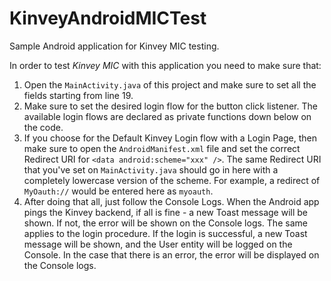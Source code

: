 # KinveyAndroidMICTest
Sample Android application for Kinvey MIC testing.

In order to test *Kinvey MIC* with this application you need to make sure that:

1. Open the `MainActivity.java` of this project and make sure to set all the fields starting from line 19.
2. Make sure to set the desired login flow for the button click listener. The available login flows are declared as private functions down below on the code.
3. If you choose for the Default Kinvey Login flow with a Login Page, then make sure to open the `AndroidManifest.xml` file and set the correct Redirect URI for `<data android:scheme="xxx" />`. The same Redirect URI that you've set on `MainActivity.java` should go in here with a completely lowercase version of the scheme. For example, a redirect of `MyOauth://` would be entered here as `myoauth`.
4. After doing that all, just follow the Console Logs. When the Android app pings the Kinvey backend, if all is fine - a new Toast message will be shown. If not, the error will be shown on the Console logs. The same applies to the login procedure. If the login is successful, a new Toast message will be shown, and the User entity will be logged on the Console. In the case that there is an error, the error will be displayed on the Console logs.